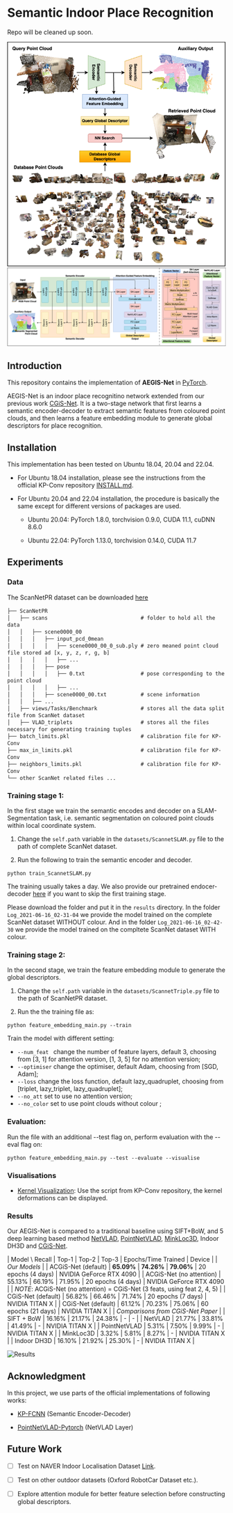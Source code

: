 # Semantic Indoor Place Recognition

Repo will be cleaned up soon.

![Overview](./doc/overview.png)
![Architecture](./doc/architecture.png)

## Introduction

This repository contains the implementation of **AEGIS-Net** in [PyTorch](https://pytorch.org/).
 
AEGIS-Net is an indoor place recognitino network extended from our previous work [CGiS-Net](https://github.com/YuhangMing/Semantic-Indoor-Place-Recognition). It is a two-stage network that first learns a semantic encoder-decoder to extract semantic features from coloured point clouds, and then learns a feature embedding module to generate global descriptors for place recognition.

## Installation

This implementation has been tested on Ubuntu 18.04, 20.04 and 22.04. 

* For Ubuntu 18.04 installation, please see the instructions from the official KP-Conv repository [INSTALL.md](https://github.com/HuguesTHOMAS/KPConv-PyTorch/blob/master/INSTALL.md).

* For Ubuntu 20.04 and 22.04 installation, the procedure is basically the same except for different versions of packages are used.

    - Ubuntu 20.04: PyTorch 1.8.0, torchvision 0.9.0, CUDA 11.1, cuDNN 8.6.0
    
    - Ubuntu 22.04: PyTorch 1.13.0, torchvision 0.14.0, CUDA 11.7

## Experiments

### Data

The ScanNetPR dataset can be downloaded [here](https://drive.google.com/drive/folders/1F3jJ_iPJIMIl4Fr06ioVQq8fCVqqMDnP?usp=sharing)
```
├── ScanNetPR
│   ├── scans                              # folder to hold all the data
│   │   ├── scene0000_00
│   │   │   ├── input_pcd_0mean
│   │   │   │   ├── scene0000_00_0_sub.ply # zero meaned point cloud file stored ad [x, y, z, r, g, b]
│   │   │   │   ├── ...
│   │   │   ├── pose
│   │   │   │   ├── 0.txt                  # pose corresponding to the point cloud
│   │   │   │   ├── ...
│   │   │   ├── scene0000_00.txt           # scene information
│   │   ├── ...
│   ├── views/Tasks/Benchmark              # stores all the data split file from ScanNet dataset
│   ├── VLAD_triplets                      # stores all the files necessary for generating training tuples
├── batch_limits.pkl                       # calibration file for KP-Conv
├── max_in_limits.pkl                      # calibration file for KP-Conv
├── neighbors_limits.pkl                   # calibration file for KP-Conv
└── other ScanNet related files ...
```

### Training stage 1:

In the first stage we train the semantic encodes and decoder on a SLAM-Segmentation task, i.e. semantic segmentation on coloured point clouds within local coordinate system.

1. Change the `self.path` variable in the `datasets/ScannetSLAM.py` file to the path of complete ScanNet dataset.

2. Run the following to train the semantic encoder and decoder.
```
python train_ScannetSLAM.py
```

The training usually takes a day. We also provide our pretrained endocer-decoder [here](https://drive.google.com/drive/folders/1ClyEa7fygBkKZ5oEH-DQQYykj8RJJ51p?usp=sharing) if you want to skip the first training stage.

Please download the folder and put it in the `results` directory. In the folder `Log_2021-06-16_02-31-04` we provide the model trained on the complete ScanNet dataset WITHOUT colour. And in the folder `Log_2021-06-16_02-42-30` we provide the model trained on the compltete ScanNet dataset WITH colour.

### Training stage 2:

In the second stage, we train the feature embedding module to generate the global descriptors.

1. Change the `self.path` variable in the `datasets/ScannetTriple.py` file to the path of ScanNetPR dataset.

2. Run the the training file as:
```
python feature_embedding_main.py --train
```
Train the model with different setting:
- `--num_feat ` change the number of feature layers, default 3, choosing from [3, 1] for attention version, [1, 3, 5] for no attention version;
- `--optimiser` change the optimiser, default Adam, choosing from [SGD, Adam];
- `--loss` change the loss function, default lazy_quadruplet, choosing from [triplet, lazy_triplet, lazy_quadruplet];
- `--no_att` set to use no attention version;
- `--no_color` set to use point clouds without colour ;

### Evaluation:
Run the file with an additional --test flag on, perform evaluation with the --eval flag on:
```
python feature_embedding_main.py --test --evaluate --visualise
```

### Visualisations
* [Kernel Visualization](./doc/visualization_guide.md): Use the script from KP-Conv repository, the kernel deformations can be displayed.

### Results

Our AEGIS-Net is compared to a traditional baseline using SIFT+BoW, and 5 deep learning based method [NetVLAD](https://github.com/Nanne/pytorch-NetVlad), [PointNetVLAD](https://github.com/cattaneod/PointNetVlad-Pytorch), [MinkLoc3D](https://github.com/jac99/MinkLoc3D), Indoor DH3D and [CGiS-Net](https://github.com/YuhangMing/Semantic-Indoor-Place-Recognition).

| Model \ Recall           |   Top-1    |   Top-2    |   Top-3    | Epochs/Time Trained |  Device                 |
| *Our Models* |
| ACGiS-Net (default)      | **65.09%** | **74.26%** | **79.06%** | 20 epochs (4 days)  | NVIDIA GeForce RTX 4090 |
| ACGiS-Net (no attention) |   55.13%   |   66.19%   |   71.95%   | 20 epochs (4 days)  | NVIDIA GeForce RTX 4090 |
| *NOTE*: ACGiS-Net (no attention) = CGiS-Net (3 feats, using feat 2, 4, 5) |
| CGiS-Net (default)       |   56.82%   |   66.46%   |   71.74%   | 20 epochs (7 days)  | NVIDIA TITAN X          |
| CGiS-Net (default)       |   61.12%   |   70.23%   |   75.06%   | 60 epochs (21 days) | NVIDIA TITAN X          |
| *Comparisons from CGiS-Net Paper* |
| SIFT + BoW               |   16.16%   |   21.17%   |   24.38%   | -                   | -                       |
| NetVLAD                  |   21.77%   |   33.81%   |   41.49%   | -                   | NVIDIA TITAN X          |
| PointNetVLAD             |   5.31%    |   7.50%    |   9.99%    | -                   | NVIDIA TITAN X          |
| MinkLoc3D                |   3.32%    |   5.81%    |   8.27%    | -                   | NVIDIA TITAN X          |
| Indoor DH3D              |   16.10%   |   21.92%   |   25.30%   | -                   | NVIDIA TITAN X          |

![Results](./doc/results.png)


## Acknowledgment

In this project, we use parts of the official implementations of following works:

* <a href="https://github.com/HuguesTHOMAS/KPConv-PyTorch">KP-FCNN</a> (Semantic Encoder-Decoder)

* <a href="https://github.com/cattaneod/PointNetVlad-Pytorch">PointNetVLAD-Pytorch</a> (NetVLAD Layer)

## Future Work
- [ ] Test on NAVER Indoor Localisation Dataset [Link](https://europe.naverlabs.com/blog/first-of-a-kind-large-scale-localization-datasets-in-crowded-indoor-spaces/).

- [ ] Test on other outdoor datasets (Oxford RobotCar Dataset etc.).

- [ ] Explore attention module for better feature selection before constructing global descriptors.
